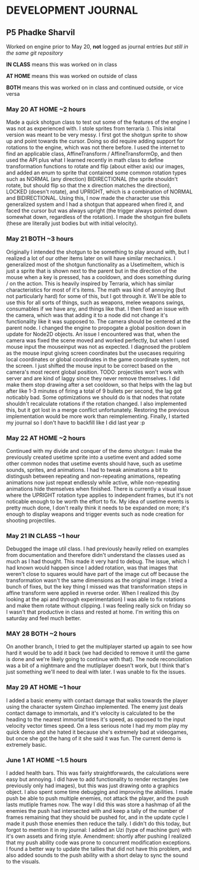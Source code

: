 # DEVELOPMENT JOURNAL
## P5 Phadke Sharvil

Worked on engine prior to May 20, **not** logged as journal entries *but still in the same git repository*

**IN CLASS** means this was worked on in class

**AT HOME** means this was worked on outside of class

**BOTH** means this was worked on in class and continued outside, or vice versa

### May 20 **AT HOME** ~2 hours
Made a quick shotgun class to test out some of the features of the engine I was not as experienced with. I stole sprites from terraria :). This inital version was meant to be very messy. I first got the shotgun sprite to show up and point towards the cursor. Doing so did require adding support for rotations to the engine, which was not there before. I used the internet to find an applicable class, AffineTransform / AffineTransformOp, and then used the API plus what I learned recently in math class to define transformation functions to rotate and flip (about either axis) our images, and added an enum to sprite that contained some common rotation types such as NORMAL (any direction) BIDIRECTIONAL (the sprite shouldn't rotate, but should flip so that the x direction matches the direction), LOCKED (doesn't rotate), and UPRIGHT, which is a combination of NORMAL and BIDIRECTIONAL. Using this, I now made the character use this generalized system and I had a shotgun that appeared when fired it, and faced the cursor but was always upright (the trigger always pointed down somewhat down, regardless of the rotation). I made the shotgun fire bullets (these are literally just bodies but with initial velocity).

### May 21 **BOTH** ~3 hours
Originally I intended the shotgun to be something to play around with, but I realized a lot of our other items later on will have similar mechanics. I generalized most of the shotgun functionality as a UsetimeItem, which is just a sprite that is shown next to the parent but in the direction of the mouse when a key is pressed, has a cooldown, and does something during / on the action. This is heavily inspired by Terraria, which has similar characteristics for most of it's items. The math was kind of annoying (but not particularly hard) for some of this, but I got through it. We'll be able to use this for all sorts of things, such as weapons, melee weapons swings, consumables if we have any, and things like that. I then fixed an issue with the camera, which was that adding it to a node did not change it's functionality like it was supposed to. The camera should be centered at the parent node. I changed the engine to propogate a global position down in update for Node2D objects. An issue I encountered was that, when the camera was fixed the scene moved and worked perfectly, but when I used mouse input the mouseinput was not as expected. I diagnosed the problem as the mouse input giving screen coordinates but the usecases requiring local coordinates or global coordinates in the game coordinate system, not the screen. I just shifted the mouse input to be correct based on the camera's most recent global position. TODO: projectiles won't work with server and are kind of laggy since they never remove themselves. I did make them stop drawing after a set cooldown, so that helps with the lag but after like 1-3 minutes of firing a total of 9 bullets per second, the lag got noticably bad. Some optimizations we should do is that nodes that rotate shouldn't recalculate rotations if the rotation changed. I also implemented this, but it got lost in a merge conflict unfortunately. Restoring the previous implementation would be more work than reimplementing. Finally, I started my journal so I don't have to backfill like I did last year :p

### May 22 **AT HOME** ~2 hours
Continued with my divide and conquer of the demo shotgun: I make the previously created usetime sprite into a usetime event and added some other common nodes that usetime events should have, such as usetime sounds, sprites, and animations. I had to tweak animations a bit to distingush between repeating and non-repeating animations, repeating animations now just repeat endlessly while active, while non-repeating animations hide themselves when finished. There is currently a visual issue where the UPRIGHT rotation type applies to independent frames, but it's not noticable enough to be worth the effort to fix. My idea of usetime events is pretty much done, I don't really think it needs to be expanded on more; it's enough to display weapons and trigger events such as node creation for shooting projectiles.

### May 21 **IN CLASS** ~1 hour
Debugged the image util class. I had previously heavily relied on examples from documentation and therefore didn't understand the classes used as much as I had thought. This made it very hard to debug. The issue, which I had known would happen since I added rotation, was that images that weren't close to squares would have part of the image cut off because the transformation wasn't the same dimensions as the original image. I tried a bunch of fixes, but the key thing I missed was that transformation steps in affine transform were applied in reverse order. When I realized this (by looking at the api and through experimentation) I was able to fix rotations and make them rotate without clipping. I was feeling really sick on friday so I wasn't that productive in class and rested at home. I'm writing this on saturday and feel much better.

### MAY 28 **BOTH** ~2 hours
On another branch, I tried to get the multiplayer started up again to see how hard it would be to add it back (we had decided to remove it until the game is done and we're likely going to continue with that). The node reconcilation was a bit of a nightmare and the mutliplayer doesn't work, but I think that's just something we'll need to deal with later. I was unable to fix the issues.

### May 29 **AT HOME** ~1 hour
I added a basic enemy with contact damage that walks towards the player using the character system Qinzhao implemented. The enemy just deals contact damage to immortals, and it's velocity is calculated to be the heading to the nearest immortal times it's speed, as opposed to the input velocity vector times speed. On a less serious note I had my mom play my quick demo and she hated it because she's extremely bad at videogames, but once she got the hang of it she said it was fun. The current demo is extremely basic.

### June 1 **AT HOME** ~1.5 hours
I added health bars. This was fairly straightforwards, the calculations were easy but annoying. I did have to add functionality to render rectangles (we previously only had images), but this was just drawing onto a graphics object. I also spent some time debugging and improving the abilities. I made push be able to push multiple enemies, not attack the player, and the push lasts mutliple frames now. The way I did this was store a hashmap of all the enemies the push had intersected with and keep a tally of the number of frames remaining that they should be pushed for, and in the update cycle I made it push those enemies then reduce the tally. I didn't do this today, but forgot to mention it in my journal: I added an Uzi (type of machine gun) with it's own assets and firing style. Amendment: shortly after pushing I realized that my push ability code was prone to concurrent modification exceptions. I found a better way to update the tallies that did not have this problem, and also added sounds to the push ability with a short delay to sync the sound to the visuals.